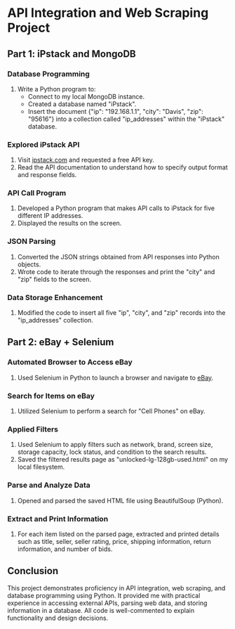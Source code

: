 # API Integration and Web Scraping Project

## Part 1: iPstack and MongoDB

### Database Programming
1. Write a Python program to:
   - Connect to my local MongoDB instance.
   - Created a database named "iPstack".
   - Insert the document {"ip": "192.168.1.1", "city": "Davis", "zip": "95616"} into a collection called "ip_addresses" within the "iPstack" database.

### Explored iPstack API
1. Visit [ipstack.com](https://ipstack.com/) and requested a free API key.
2. Read the API documentation to understand how to specify output format and response fields.

### API Call Program
1. Developed a Python program that makes API calls to iPstack for five different IP addresses.
2. Displayed the results on the screen.

### JSON Parsing
1. Converted the JSON strings obtained from API responses into Python objects.
2. Wrote code to iterate through the responses and print the "city" and "zip" fields to the screen.

### Data Storage Enhancement
1. Modified the code to insert all five "ip", "city", and "zip" records into the "ip_addresses" collection.

## Part 2: eBay + Selenium

### Automated Browser to Access eBay
1. Used Selenium in Python to launch a browser and navigate to [eBay](https://www.ebay.com/).

### Search for Items on eBay
1. Utilized Selenium to perform a search for "Cell Phones" on eBay.

### Applied Filters
1. Used Selenium to apply filters such as network, brand, screen size, storage capacity, lock status, and condition to the search results.
2. Saved the filtered results page as "unlocked-lg-128gb-used.html" on my local filesystem.

### Parse and Analyze Data
1. Opened and parsed the saved HTML file using BeautifulSoup (Python).

### Extract and Print Information
1. For each item listed on the parsed page, extracted and printed details such as title, seller, seller rating, price, shipping information, return information, and number of bids.

## Conclusion

This project demonstrates proficiency in API integration, web scraping, and database programming using Python. It provided me with practical experience in accessing external APIs, parsing web data, and storing information in a database. All code is well-commented to explain functionality and design decisions.
